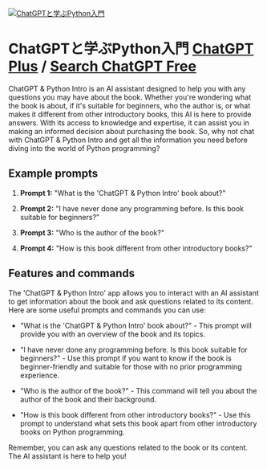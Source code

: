 
[![ChatGPTと学ぶPython入門](https://files.oaiusercontent.com/file-FJeAN06T7qwE2vdfr7JI4cCM?se=2123-10-17T12%3A29%3A02Z&sp=r&sv=2021-08-06&sr=b&rscc=max-age%3D31536000%2C%20immutable&rscd=attachment%3B%20filename%3D81BiWajMUgL._SL1500_.jpg&sig=FosHRB79jUVj2/2Rz7O4YqO1EASRnEFMLsucvsP70wk%3D)](https://chat.openai.com/g/g-uXS5g9kR6-chatgpttoxue-bupythonru-men)

# ChatGPTと学ぶPython入門 [ChatGPT Plus](https://chat.openai.com/g/g-uXS5g9kR6-chatgpttoxue-bupythonru-men) / [Search ChatGPT Free](https://gptcall.net/index.html#/?search=ChatGPT%E3%81%A8%E5%AD%A6%E3%81%B6Python%E5%85%A5%E9%96%80)

ChatGPT & Python Intro is an AI assistant designed to help you with any questions you may have about the book. Whether you're wondering what the book is about, if it's suitable for beginners, who the author is, or what makes it different from other introductory books, this AI is here to provide answers. With its access to knowledge and expertise, it can assist you in making an informed decision about purchasing the book. So, why not chat with ChatGPT & Python Intro and get all the information you need before diving into the world of Python programming?

## Example prompts

1. **Prompt 1:** "What is the 'ChatGPT & Python Intro' book about?"

2. **Prompt 2:** "I have never done any programming before. Is this book suitable for beginners?"

3. **Prompt 3:** "Who is the author of the book?"

4. **Prompt 4:** "How is this book different from other introductory books?"

## Features and commands

The 'ChatGPT & Python Intro' app allows you to interact with an AI assistant to get information about the book and ask questions related to its content. Here are some useful prompts and commands you can use:

- "What is the 'ChatGPT & Python Intro' book about?" - This prompt will provide you with an overview of the book and its topics.

- "I have never done any programming before. Is this book suitable for beginners?" - Use this prompt if you want to know if the book is beginner-friendly and suitable for those with no prior programming experience.

- "Who is the author of the book?" - This command will tell you about the author of the book and their background.

- "How is this book different from other introductory books?" - Use this prompt to understand what sets this book apart from other introductory books on Python programming.

Remember, you can ask any questions related to the book or its content. The AI assistant is here to help you!


